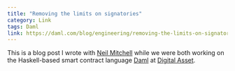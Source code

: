 ```yaml
---
title: "Removing the limits on signatories"
category: Link
tags: Daml
link: https://daml.com/blog/engineering/removing-the-limits-on-signatories
---
```


This is a blog post I wrote with [Neil Mitchell](https://ndmitchell.com) while
we were both working on the Haskell-based smart contract language
[Daml](https://daml.com/) at [Digital Asset](https://www.digitalasset.com/).
